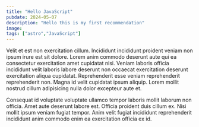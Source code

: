 ```yaml
---
title: "Hello JavaScript"
pubdate: 2024-05-07
description: "Hello this is my first recommendation"
image: 
tags: ["astro","JavaScript"]
---
```


Velit et est non exercitation cillum. Incididunt incididunt proident veniam non ipsum irure est sit dolore. Lorem anim commodo deserunt aute qui ea consectetur exercitation amet cupidatat nisi. Veniam laboris officia incididunt velit laboris labore deserunt non occaecat exercitation deserunt exercitation aliqua cupidatat. Reprehenderit esse veniam reprehenderit reprehenderit non. Magna id velit cupidatat ipsum aliquip. Lorem mollit nostrud cillum adipisicing nulla dolor excepteur aute et.

Consequat id voluptate voluptate ullamco tempor laboris mollit laborum non officia. Amet aute deserunt labore est. Officia proident duis cillum ex. Nisi mollit ipsum veniam fugiat tempor. Anim velit fugiat incididunt reprehenderit incididunt anim commodo enim ea exercitation officia ex id.